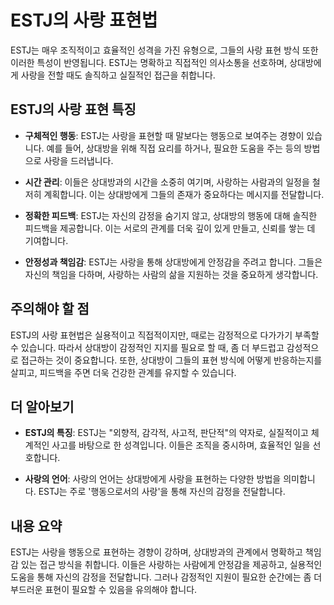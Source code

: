 # ESTJ의 사랑 표현법

ESTJ는 매우 조직적이고 효율적인 성격을 가진 유형으로, 그들의 사랑 표현 방식 또한 이러한 특성이 반영됩니다. ESTJ는 명확하고 직접적인 의사소통을 선호하며, 상대방에게 사랑을 전할 때도 솔직하고 실질적인 접근을 취합니다.

## ESTJ의 사랑 표현 특징

- **구체적인 행동**: ESTJ는 사랑을 표현할 때 말보다는 행동으로 보여주는 경향이 있습니다. 예를 들어, 상대방을 위해 직접 요리를 하거나, 필요한 도움을 주는 등의 방법으로 사랑을 드러냅니다.
  
- **시간 관리**: 이들은 상대방과의 시간을 소중히 여기며, 사랑하는 사람과의 일정을 철저히 계획합니다. 이는 상대방에게 그들의 존재가 중요하다는 메시지를 전달합니다.

- **정확한 피드백**: ESTJ는 자신의 감정을 숨기지 않고, 상대방의 행동에 대해 솔직한 피드백을 제공합니다. 이는 서로의 관계를 더욱 깊이 있게 만들고, 신뢰를 쌓는 데 기여합니다.

- **안정성과 책임감**: ESTJ는 사랑을 통해 상대방에게 안정감을 주려고 합니다. 그들은 자신의 책임을 다하며, 사랑하는 사람의 삶을 지원하는 것을 중요하게 생각합니다.

## 주의해야 할 점

ESTJ의 사랑 표현법은 실용적이고 직접적이지만, 때로는 감정적으로 다가가기 부족할 수 있습니다. 따라서 상대방이 감정적인 지지를 필요로 할 때, 좀 더 부드럽고 감성적으로 접근하는 것이 중요합니다. 또한, 상대방이 그들의 표현 방식에 어떻게 반응하는지를 살피고, 피드백을 주면 더욱 건강한 관계를 유지할 수 있습니다.

## 더 알아보기

- **ESTJ의 특징**: ESTJ는 "외향적, 감각적, 사고적, 판단적"의 약자로, 실질적이고 체계적인 사고를 바탕으로 한 성격입니다. 이들은 조직을 중시하며, 효율적인 일을 선호합니다.
  
- **사랑의 언어**: 사랑의 언어는 상대방에게 사랑을 표현하는 다양한 방법을 의미합니다. ESTJ는 주로 '행동으로서의 사랑'을 통해 자신의 감정을 전달합니다.

## 내용 요약

ESTJ는 사랑을 행동으로 표현하는 경향이 강하며, 상대방과의 관계에서 명확하고 책임감 있는 접근 방식을 취합니다. 이들은 사랑하는 사람에게 안정감을 제공하고, 실용적인 도움을 통해 자신의 감정을 전달합니다. 그러나 감정적인 지원이 필요한 순간에는 좀 더 부드러운 표현이 필요할 수 있음을 유의해야 합니다.